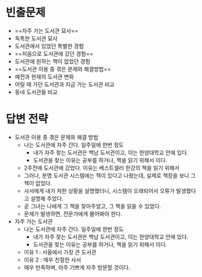 # 빈출문제
- ==자주 가는 도서관 묘사==
- 독특한 도서관 묘사
- 도서관에서 있었던 특별한 경험
- ==처음으로 도서관에 갔던 경험==
- 도서관에 원하는 책이 없었던 경험
- ==도서관 이용 중 겪은 문제와 해결방법==
- 예전과 현재의 도서관 변화
- 어릴 때 가던 도서관과 지금 가는 도서관 비교
- 동네 도서관들 비교

# 답변 전략
- 도서관 이용 중 겪은 문제와 해결 방법
	- 나는 도서관에 자주 간다. 일주일에 한번 정도
		- 내가 자주 찾는 도서관은 백남 도서관이고, 이는 한양대학교 안에 있다.
		- 도서관을 찾는 이유는 공부를 하거나, 책을 읽기 위해서 이다.
	- 2주전에 도서관에 갔었다. 이유는 베스트셀러 한강의 책을 읽기 위해서
	- 그러나, 분명 도서관 시스템에는 책이 있다고 나왔는데, 실제로 책장을 보니 그 책이 없었다.
	- 사서에게 내가 처한 상황을 설명했더니, 시스템이 오래되어서 오류가 발생했다고 설명해 주었다.
	- 곧 그녀는 나에게 그 책을 찾아주었고, 그 책을 읽을 수 있었다.
	- 문제가 발생하면, 전문가에게 물어봐야 한다.
- 자주 가는 도서관
	- 나는 도서관에 자주 간다. 일주일에 한번 정도
		- 내가 자주 찾는 도서관은 백남 도서관이고, 이는 한양대학교 안에 있다.
		- 도서관을 찾는 이유는 공부를 하거나, 책을 읽기 위해서 이다.
	- 이유 1 : 서울에서 가장 큰 도서관
	- 이유 2 : 매우 친절한 사서
	- 매우 만족하며, 아주 기쁘게 자주 방문할 것이다.